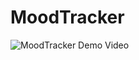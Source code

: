 # MoodTracker
![MoodTracker Demo Video](https://github.com/NinoDLC/Android-P3/blob/master/lottie.gif)
